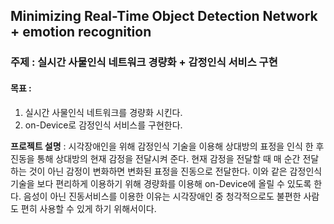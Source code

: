 ## Minimizing Real-Time Object Detection Network + emotion recognition
### 주제 : 실시간 사물인식 네트워크 경량화 + 감정인식 서비스 구현

#### 목표 :
1. 실시간 사물인식 네트워크를 경량화 시킨다.
2. on-Device로 감정인식 서비스를 구현한다.

**프로젝트 설명** : 
시각장애인을 위해 감정인식 기술을 이용해 상대방의 표정을 인식 한 후 진동을 통해 상대방의 현재 감정을 전달시켜 준다. 현재 감정을 전달할 때 매 순간 전달하는 것이 아닌 감정이 변화하면 변화된 표정을 진동으로 전달한다. 이와 같은 감정인식 기술을 보다 편리하게 이용하기 위해 경량화를 이용해 on-Device에 올릴 수 있도록 한다. 음성이 아닌 진동서비스를 이용한 이유는 시각장애인 중 청각적으로도 불편한 사람도 편히 사용할 수 있게 하기 위해서이다.



